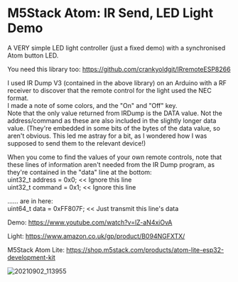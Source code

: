 # M5Stack Atom: IR Send, LED Light Demo
A VERY simple LED light controller (just a fixed demo) with a synchronised Atom button LED.

You need this library too:
https://github.com/crankyoldgit/IRremoteESP8266

I used IR Dump V3 (contained in the above library) on an Arduino with a RF receiver to discover that the remote control for the light used the NEC format.              
I made a note of some colors, and the "On" and "Off" key.                         
Note that the only value returned from IRDump is the DATA value. Not the address/command as these are also included in the slightly longer data value. (They're embedded in some bits of the bytes of the data value, so aren't obvious. This led me astray for a bit, as I wondered how I was supposed to send them to the relevant device!)

When you come to find the values of your own remote controls, note that these lines of information aren't needed from the IR Dump program, as they're contained in the "data" line at the bottom:             
uint32_t address = 0x0; << Ignore this line                 
uint32_t command = 0x1; << Ignore this line                  

...... are in here:                  
uint64_t data = 0xFF807F; << Just transmit this line's data        

Demo: https://www.youtube.com/watch?v=lZ-aN4xiOvA

Light: https://www.amazon.co.uk/gp/product/B094NGFXTX/

M5Stack Atom Lite: https://shop.m5stack.com/products/atom-lite-esp32-development-kit



![20210902_113955](https://user-images.githubusercontent.com/1586332/131835960-ce7c9353-8980-467d-a2c9-7573dfb75346.jpg)



